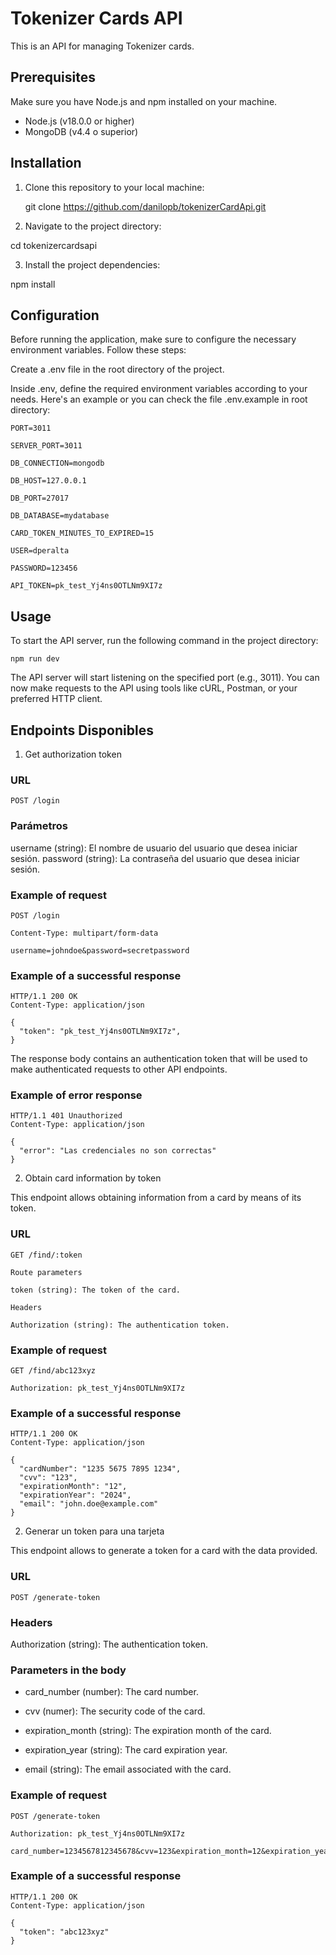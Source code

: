 # Tokenizer Cards API

This is an API for managing Tokenizer cards.

## Prerequisites

Make sure you have Node.js and npm installed on your machine.

- Node.js (v18.0.0 or higher)
- MongoDB (v4.4 o superior)

## Installation

1. Clone this repository to your local machine:

   git clone https://github.com/danilopb/tokenizerCardApi.git

2. Navigate to the project directory:

cd tokenizercardsapi

3. Install the project dependencies:

npm install

## Configuration

Before running the application, make sure to configure the necessary environment variables. Follow these steps:

Create a .env file in the root directory of the project.

Inside .env, define the required environment variables according to your needs. Here's an example or you can check the file .env.example in root directory:
```
PORT=3011

SERVER_PORT=3011

DB_CONNECTION=mongodb

DB_HOST=127.0.0.1

DB_PORT=27017

DB_DATABASE=mydatabase

CARD_TOKEN_MINUTES_TO_EXPIRED=15

USER=dperalta

PASSWORD=123456

API_TOKEN=pk_test_Yj4ns0OTLNm9XI7z
```
## Usage

To start the API server, run the following command in the project directory:
```
npm run dev
```
The API server will start listening on the specified port (e.g., 3011). You can now make requests to the API using tools like cURL, Postman, or your preferred HTTP client.

## Endpoints Disponibles

1. Get authorization token

### URL
```
POST /login
```

### Parámetros
username (string): El nombre de usuario del usuario que desea iniciar sesión.
password (string): La contraseña del usuario que desea iniciar sesión.

### Example of request
```
POST /login

Content-Type: multipart/form-data

username=johndoe&password=secretpassword
```

### Example of a successful response
```
HTTP/1.1 200 OK
Content-Type: application/json

{
  "token": "pk_test_Yj4ns0OTLNm9XI7z",
}
```

The response body contains an authentication token that will be used to make authenticated requests to other API endpoints.

### Example of error response
```
HTTP/1.1 401 Unauthorized
Content-Type: application/json

{
  "error": "Las credenciales no son correctas"
}
```

2. Obtain card information by token

This endpoint allows obtaining information from a card by means of its token.

### URL
```
GET /find/:token

Route parameters

token (string): The token of the card.

Headers

Authorization (string): The authentication token.
```

### Example of request
```
GET /find/abc123xyz

Authorization: pk_test_Yj4ns0OTLNm9XI7z
```

### Example of a successful response
```
HTTP/1.1 200 OK
Content-Type: application/json

{
  "cardNumber": "1235 5675 7895 1234",
  "cvv": "123",
  "expirationMonth": "12",
  "expirationYear": "2024",
  "email": "john.doe@example.com"
}
```

2. Generar un token para una tarjeta

This endpoint allows to generate a token for a card with the data provided.

### URL
```
POST /generate-token
```

### Headers

Authorization (string): The authentication token.

### Parameters in the body

- card_number (number): The card number.

- cvv (numer): The security code of the card.

- expiration_month (string): The expiration month of the card.

- expiration_year (string): The card expiration year.

- email (string): The email associated with the card.

### Example of request
```
POST /generate-token

Authorization: pk_test_Yj4ns0OTLNm9XI7z

card_number=1234567812345678&cvv=123&expiration_month=12&expiration_year=2024&email=john.doe@gmail.com
```

### Example of a successful response
```
HTTP/1.1 200 OK
Content-Type: application/json

{
  "token": "abc123xyz"
}
```
